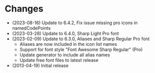 # Changes

- (2023-08-16) Update to 6.4.2, Fix issue missing pro icons in namedCodePoints
- (2023-03-28) Update to 6.4.0, Sharp Light Pro font
- (2023-02-09) Update to 6.3.0, Aliases and Sharp Regular Pro font
  - Aliases are now included in the icon list names
  - Support for font style "Font Awesome Sharp Regular" (Pro)
  - Update generator to include all alias names
  - Update free font files to latest release
- (2013-04-19) Initial release
